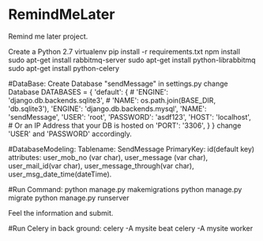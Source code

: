 # RemindMeLater
Remind me later project.

Create a Python 2.7 virtualenv
pip install -r requirements.txt
npm install
sudo apt-get install rabbitmq-server
sudo apt-get install python-librabbitmq
sudo apt-get install python-celery


#DataBase:
Create Database "sendMessage"
in settings.py change Database 
DATABASES = {
    'default': {
        # 'ENGINE': 'django.db.backends.sqlite3',
        # 'NAME': os.path.join(BASE_DIR, 'db.sqlite3'),
        'ENGINE': 'django.db.backends.mysql',
        'NAME': 'sendMessage',
        'USER': 'root',
        'PASSWORD': 'asdf123',
        'HOST': 'localhost',   # Or an IP Address that your DB is hosted on
        'PORT': '3306',
    }
}
change 'USER' and 'PASSWORD' accordingly.

#DatabaseModeling:
Tablename: SendMessage
PrimaryKey: id(default key)
attributes: user_mob_no (var char), user_message (var char), user_mail_id(var char),  user_message_through(var char), 
user_msg_date_time(dateTime).

#Run Command:
python manage.py makemigrations
python manage.py migrate
python manage.py runserver

Feel the information and submit.

#Run Celery in back ground:
celery -A mysite beat
celery -A mysite worker




